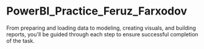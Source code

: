 # PowerBI_Practice_Feruz_Farxodov
From preparing and loading data to modeling, creating visuals, and building reports, you'll be guided through each step to ensure successful completion of the task.
